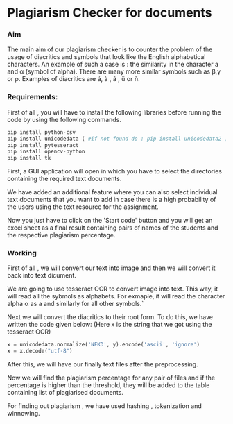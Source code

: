 # Plagiarism Checker for documents

### Aim 
The main aim of our plagiarism checker is to counter the problem of the usage of diacritics and symbols that look like the English 
alphabetical characters. An example of such a case is : the similarity in the character a and α (symbol of alpha).
There are many more similar symbols such as β,γ or ρ. Examples of diacritics are á, à , â , ü or ñ.

### Requirements:

First of all , you will have to install the following libraries before running the code by using the following commands.


```python
pip install python-csv
pip install unicodedata ( #if not found do : pip install unicodedata2 )
pip install pytesseract
pip install opencv-python
pip install tk
```

First, a GUI application will open in which you have to select the directories containing the required text documents.

We have added an additional feature where you can also select individual text documents that you want to add in case there is a high probability of the users using the text resource for the assignment.

Now you just have to click on the 'Start code' button and you will get an excel sheet as a final result containing pairs of names of the students and the respective plagiarism percentage. 

### Working

First of all , we will convert our text into image and then we will convert it back into text dicument. 


We are going to use tesseract OCR to convert image into text. This way, it will read all the sybmols as alphabets.
For exmaple, it will read the character alpha α as a and similarly for all other symbols.`


Next we will convert the diacritics to their root form. To do this, we have written the code given below:
(Here x is the string that we got using the tesseract OCR)
```python
x = unicodedata.normalize('NFKD', y).encode('ascii', 'ignore')
x = x.decode("utf-8")
```

After this, we will have our finally text files after the preprocessing.

Now we will find the plagiarism percentage for any pair of files and if the percentage is higher than the threshold, they will be added to the table containing
 list of plagiarised documents. 

For finding out plagiarism , we have used hashing , tokenization and winnowing. 

